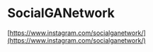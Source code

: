 # SocialGANetwork

[https://www.instagram.com/socialganetwork/](https://www.instagram.com/socialganetwork/)

